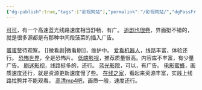 ```yaml
---
{"dg-publish":true,"tags":["影视网站"],"permalink":"/影视网站/","dgPassFrontmatter":true,"noteIcon":""}
---
```



[可可](https://www.kkys1.com:51111/?_c=c1&code=86K95Q&opening=kkdy)，有一个高速蓝光线路速度相当舒畅，有广。
[追剧也很卷](https://www.freeok.vip/)，界面挺不错的，就是很多源都是有那种中间段菠菜的插入广告。

[蛋蛋赞](https://www.dandanzan10.top/)待观察。
[[微看剧\|微看剧]]，维护中。
[爱看机器人](https://www.ikanbot.com/)，线路丰富，体验还行。
[恐怖世界](https://www.840f.com/)，全是恐怖片。
[低端影视](https://ddys.tv/)，推荐质量很高。内容库不丰富，有少量广告。
[剧迷影视](https://gmtv1.xyz/)，线路挺多的，还行。
[蓝光影院](https://www.lgyy.cc/)，可以，有广告。
[电影蜜蜂](https://www.lfmlk.com/)，画质速度还行，就是资源更新速度慢了些。
[在线之家](https://zxzj.vip/)，看起来资源丰富，实践上线路拉胯并不能观看。
[高清mp4吧](http://www.mp4ba.cc/)，画质一般，速度还行。

